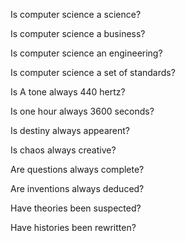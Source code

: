Is computer science a science?

Is computer science a business?

Is computer science an engineering?

Is computer science a set of standards?

Is A tone always 440 hertz?

Is one hour always 3600 seconds?

Is destiny always appearent?

Is chaos always creative?

Are questions always complete?

Are inventions always deduced?

Have theories been suspected?

Have histories been rewritten?

<!---
InfiniteEchoes/InfiniteEchoes is a ✨ special ✨ repository because its `README.md` (this file) appears on your GitHub profile.
You can click the Preview link to take a look at your changes.
--->

